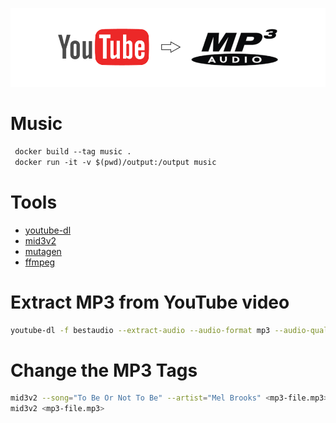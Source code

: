 ![graphics](docs/graphics.png)

# Music

```Dockerfile
 docker build --tag music .
 docker run -it -v $(pwd)/output:/output music
```

# Tools

* [youtube-dl](https://ytdl-org.github.io/youtube-dl/download.html)
* [mid3v2](http://manpages.ubuntu.com/manpages/trusty/man1/mid3v2.1.html)
* [mutagen](https://mutagen.readthedocs.io/en/latest/)
* [ffmpeg](https://ffmpeg.org/)

# Extract MP3 from YouTube video

```bash
youtube-dl -f bestaudio --extract-audio --audio-format mp3 --audio-quality 0 <youtube-url>
```

# Change the MP3 Tags

```bash
mid3v2 --song="To Be Or Not To Be" --artist="Mel Brooks" <mp3-file.mp3>
mid3v2 <mp3-file.mp3>
```

